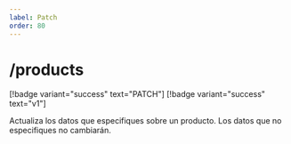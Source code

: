 ```yaml
---
label: Patch
order: 80
---
```

# /products
[!badge variant="success" text="PATCH"] [!badge variant="success" text="v1"]

Actualiza los datos que especifiques sobre un producto. Los datos que no especifiques no cambiarán.
